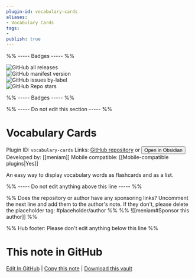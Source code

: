 ```yaml
---
plugin-id: vocabulary-cards
aliases:
- Vocabulary Cards
tags: 
- 
publish: true
---
```


%% ----- Badges ----- %%

![GitHub all releases](https://img.shields.io/github/downloads/meniam/obsidian-vocabulary-cards/total?color=573E7A&logo=github&style=for-the-badge)   
![GitHub manifest version](https://img.shields.io/github/manifest-json/v/meniam/obsidian-vocabulary-cards?color=573E7A&logo=github&style=for-the-badge)   
![GitHub issues by-label](https://img.shields.io/github/issues/meniam/obsidian-vocabulary-cards/help%20wanted?color=573E7A&logo=github&style=for-the-badge)   
![GitHub Repo stars](https://img.shields.io/github/stars/meniam/obsidian-vocabulary-cards?color=573E7A&logo=github&style=for-the-badge)

%% ----- Badges ----- %%

%% ----- Do not edit this section ----- %%

# Vocabulary Cards

Plugin ID: `vocabulary-cards`
Links: [GitHub repository](https://github.com/meniam/obsidian-vocabulary-cards) or [<button id=HH>Open in Obsidian</button>](obsidian://show-plugin?id=vocabulary-cards)
Developed by: [[meniam]]
Mobile compatible: [[Mobile-compatible plugins|Yes]]

An easy way to display vocabulary words as flashcards and as a list.

%% ----- Do not edit anything above this line ----- %% 

%% Does the repository or author have any sponsoring links? Uncomment the next line and add them to the author's note. If they don't, please delete the placeholder tag: #placeholder/author %%
%% ![[meniam#Sponsor this author]] %%

%% Hub footer: Please don't edit anything below this line %%

# This note in GitHub

<span class="git-footer">[Edit In GitHub](https://github.dev/obsidian-community/obsidian-hub/blob/main/02%20-%20Community%20Expansions/02.05%20All%20Community%20Expansions/Plugins/vocabulary-cards.md "git-hub-edit-note") | [Copy this note](https://raw.githubusercontent.com/obsidian-community/obsidian-hub/main/02%20-%20Community%20Expansions/02.05%20All%20Community%20Expansions/Plugins/vocabulary-cards.md "git-hub-copy-note") | [Download this vault](https://github.com/obsidian-community/obsidian-hub/archive/refs/heads/main.zip "git-hub-download-vault") </span>
